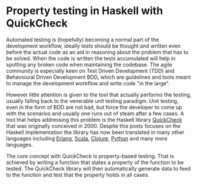 # Property testing in Haskell with QuickCheck

Automated testing is (hopefully) becoming a normal part of the development workflow, ideally tests should be thought and written even before the actual code as an aid in reasoning about the problem that has to be solved. When the code is written the tests accumulated will help in spotting any broken code when maintaining the codebase. The agile community is especially keen on Test Driven Development (TDD) and Behavioural Driven Development BDD, which are guidelines and tools meant to manage the development workflow and write code "in the large".

However little attention is given to the tool that actually performs the testing, usually falling back to the venerable unit testing paradigm. Unit testing, even in the form of BDD are not bad, but force the developer to come up with the scenarios and usually one runs out of steam after a few cases. A tool that helps addressing this problem is the Haskell library [QuickCheck](https://hackage.haskell.org/package/QuickCheck) that was originally conceived in 2000. Despite this posts focuses on the Haskell implementation the library has now been translated in many other languages including [Erlang](http://www.quviq.com/products/erlang-quickcheck/), [Scala](https://www.scalacheck.org/), [Clojure](https://github.com/clojure/test.check), [Python](https://github.com/DRMacIver/hypothesis) and many more languages.

The core concept with QuickCheck is property-based testing. That is achieved by writing a function that states a property of the function to be tested. The QuickCheck library will then automatically generate data to feed to the function and test that the property holds in all cases.
